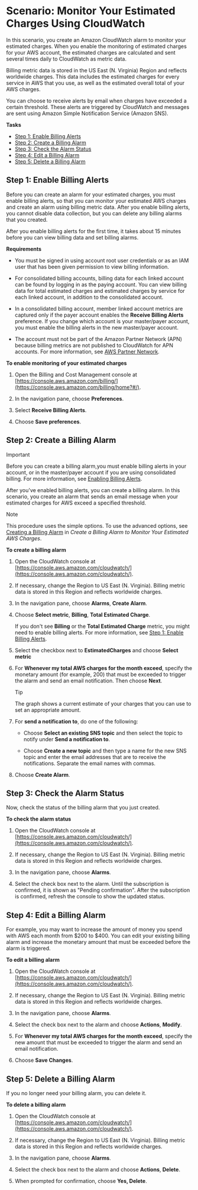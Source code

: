 
# Scenario: Monitor Your Estimated Charges Using CloudWatch

In this scenario, you create an Amazon CloudWatch alarm to monitor your estimated charges. When you enable the monitoring of estimated charges for your AWS account, the estimated charges are calculated and sent several times daily to CloudWatch as metric data.

Billing metric data is stored in the US East (N. Virginia) Region and reflects worldwide charges. This data includes the estimated charges for every service in AWS that you use, as well as the estimated overall total of your AWS charges.

You can choose to receive alerts by email when charges have exceeded a certain threshold. These alerts are triggered by CloudWatch and messages are sent using Amazon Simple Notification Service (Amazon SNS).

**Tasks**

-   [Step 1: Enable Billing Alerts](https://docs.aws.amazon.com/AmazonCloudWatch/latest/monitoring/gs_monitor_estimated_charges_with_cloudwatch.html#gs_turning_on_billing_metrics)
-   [Step 2: Create a Billing Alarm](https://docs.aws.amazon.com/AmazonCloudWatch/latest/monitoring/gs_monitor_estimated_charges_with_cloudwatch.html#gs_creating_billing_alarm)
-   [Step 3: Check the Alarm Status](https://docs.aws.amazon.com/AmazonCloudWatch/latest/monitoring/gs_monitor_estimated_charges_with_cloudwatch.html#gs_checking_billing_alarm)
-   [Step 4: Edit a Billing Alarm](https://docs.aws.amazon.com/AmazonCloudWatch/latest/monitoring/gs_monitor_estimated_charges_with_cloudwatch.html#gs_editing_billing_alarm)
-   [Step 5: Delete a Billing Alarm](https://docs.aws.amazon.com/AmazonCloudWatch/latest/monitoring/gs_monitor_estimated_charges_with_cloudwatch.html#gs_deleting_billing_alarm)

## Step 1: Enable Billing Alerts

Before you can create an alarm for your estimated charges, you must enable billing alerts, so that you can monitor your estimated AWS charges and create an alarm using billing metric data. After you enable billing alerts, you cannot disable data collection, but you can delete any billing alarms that you created.

After you enable billing alerts for the first time, it takes about 15 minutes before you can view billing data and set billing alarms.

**Requirements**

-   You must be signed in using account root user credentials or as an IAM user that has been given permission to view billing information.

-   For consolidated billing accounts, billing data for each linked account can be found by logging in as the paying account. You can view billing data for total estimated charges and estimated charges by service for each linked account, in addition to the consolidated account.

-   In a consolidated billing account, member linked account metrics are captured only if the payer account enables the  **Receive Billing Alerts**  preference. If you change which account is your master/payer account, you must enable the billing alerts in the new master/payer account.

-   The account must not be part of the Amazon Partner Network (APN) because billing metrics are not published to CloudWatch for APN accounts. For more information, see  [AWS Partner Network](https://aws.amazon.com/partners/).


**To enable monitoring of your estimated charges**

1.  Open the Billing and Cost Management console at  [https://console.aws.amazon.com/billing/](https://console.aws.amazon.com/billing/home?#/).

2.  In the navigation pane, choose  **Preferences**.

3.  Select  **Receive Billing Alerts**.

4.  Choose  **Save preferences**.


## Step 2: Create a Billing Alarm

Important

Before you can create a billing alarm,you must enable billing alerts in your account, or in the master/payer account if you are using consolidated billing. For more information, see  [Enabling Billing Alerts](https://docs.aws.amazon.com/AmazonCloudWatch/latest/monitoring/monitor_estimated_charges_with_cloudwatch.html#turning_on_billing_metrics).

After you've enabled billing alerts, you can create a billing alarm. In this scenario, you create an alarm that sends an email message when your estimated charges for AWS exceed a specified threshold.

Note

This procedure uses the simple options. To use the advanced options, see  [Creating a Billing Alarm](https://docs.aws.amazon.com/AmazonCloudWatch/latest/monitoring/monitor_estimated_charges_with_cloudwatch.html#creating_billing_alarm_with_wizard)  in  _Create a Billing Alarm to Monitor Your Estimated AWS Charges_.

**To create a billing alarm**

1.  Open the CloudWatch console at  [https://console.aws.amazon.com/cloudwatch/](https://console.aws.amazon.com/cloudwatch/).

2.  If necessary, change the Region to US East (N. Virginia). Billing metric data is stored in this Region and reflects worldwide charges.

3.  In the navigation pane, choose  **Alarms**,  **Create Alarm**.

4.  Choose  **Select metric**,  **Billing**,  **Total Estimated Charge**.

    If you don't see  **Billing**  or the  **Total Estimated Charge**  metric, you might need to enable billing alerts. For more information, see  [Step 1: Enable Billing Alerts](https://docs.aws.amazon.com/AmazonCloudWatch/latest/monitoring/gs_monitor_estimated_charges_with_cloudwatch.html#gs_turning_on_billing_metrics).

5.  Select the checkbox next to  **EstimatedCharges**  and choose  **Select metric**

6.  For  **Whenever my total AWS charges for the month exceed**, specify the monetary amount (for example, 200) that must be exceeded to trigger the alarm and send an email notification. Then choose  **Next**.

    Tip

    The graph shows a current estimate of your charges that you can use to set an appropriate amount.

7.  For  **send a notification to**, do one of the following:

    -   Choose  **Select an existing SNS topic**  and then select the topic to notify under  **Send a notification to**.

    -   Choose  **Create a new topic**  and then type a name for the new SNS topic and enter the email addresses that are to receive the notifications. Separate the email names with commas.

8.  Choose  **Create Alarm**.


## Step 3: Check the Alarm Status

Now, check the status of the billing alarm that you just created.

**To check the alarm status**

1.  Open the CloudWatch console at  [https://console.aws.amazon.com/cloudwatch/](https://console.aws.amazon.com/cloudwatch/).

2.  If necessary, change the Region to US East (N. Virginia). Billing metric data is stored in this Region and reflects worldwide charges.

3.  In the navigation pane, choose  **Alarms**.

4.  Select the check box next to the alarm. Until the subscription is confirmed, it is shown as "Pending confirmation". After the subscription is confirmed, refresh the console to show the updated status.


## Step 4: Edit a Billing Alarm

For example, you may want to increase the amount of money you spend with AWS each month from $200 to $400. You can edit your existing billing alarm and increase the monetary amount that must be exceeded before the alarm is triggered.

**To edit a billing alarm**

1.  Open the CloudWatch console at  [https://console.aws.amazon.com/cloudwatch/](https://console.aws.amazon.com/cloudwatch/).

2.  If necessary, change the Region to US East (N. Virginia). Billing metric data is stored in this Region and reflects worldwide charges.

3.  In the navigation pane, choose  **Alarms**.

4.  Select the check box next to the alarm and choose  **Actions**,  **Modify**.

5.  For  **Whenever my total AWS charges for the month exceed**, specify the new amount that must be exceeded to trigger the alarm and send an email notification.

6.  Choose  **Save Changes**.


## Step 5: Delete a Billing Alarm

If you no longer need your billing alarm, you can delete it.

**To delete a billing alarm**

1.  Open the CloudWatch console at  [https://console.aws.amazon.com/cloudwatch/](https://console.aws.amazon.com/cloudwatch/).

2.  If necessary, change the Region to US East (N. Virginia). Billing metric data is stored in this Region and reflects worldwide charges.

3.  In the navigation pane, choose  **Alarms**.

4.  Select the check box next to the alarm and choose  **Actions**,  **Delete**.

5.  When prompted for confirmation, choose  **Yes, Delete**.
